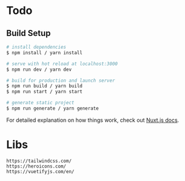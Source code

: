 # Todo

## Build Setup

```bash
# install dependencies
$ npm install / yarn install

# serve with hot reload at localhost:3000
$ npm run dev / yarn dev

# build for production and launch server
$ npm run build / yarn build
$ npm run start / yarn start

# generate static project
$ npm run generate / yarn generate
```

For detailed explanation on how things work, check out [Nuxt.js docs](https://nuxtjs.org).

# Libs 

```
https://tailwindcss.com/
https://heroicons.com/
https://vuetifyjs.com/en/
```
